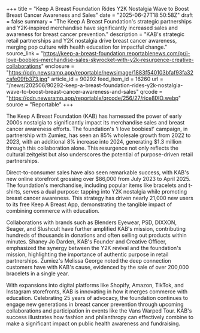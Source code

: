 +++
title = "Keep A Breast Foundation Rides Y2K Nostalgia Wave to Boost Breast Cancer Awareness and Sales"
date = "2025-06-27T18:50:58Z"
draft = false
summary = "The Keep A Breast Foundation's strategic partnerships and Y2K-inspired merchandise have significantly increased sales and awareness for breast cancer prevention."
description = "KAB's strategic retail partnerships and Y2K nostalgia drive breast cancer awareness, merging pop culture with health education for impactful change."
source_link = "https://keep-a-breast-foundation.reportablenews.com/pr/i-love-boobies-merchandise-sales-skyrocket-with-y2k-resurgence-creative-collaborations"
enclosure = "https://cdn.newsramp.app/reportable/newsimage/1883f540103bfaf93fa32cafe09fb373.jpg"
article_id = 90292
feed_item_id = 16260
url = "/news/202506/90292-keep-a-breast-foundation-rides-y2k-nostalgia-wave-to-boost-breast-cancer-awareness-and-sales"
qrcode = "https://cdn.newsramp.app/reportable/qrcode/256/27/rice8lXO.webp"
source = "Reportable"
+++

<p>The Keep A Breast Foundation (KAB) has harnessed the power of early 2000s nostalgia to significantly impact its merchandise sales and breast cancer awareness efforts. The foundation's 'i love boobies!' campaign, in partnership with Zumiez, has seen an 85% wholesale growth from 2022 to 2023, with an additional 8% increase into 2024, generating $1.3 million through this collaboration alone. This resurgence not only reflects the cultural zeitgeist but also underscores the potential of purpose-driven retail partnerships.</p><p>Direct-to-consumer sales have also seen remarkable success, with KAB's new online storefront grossing over $86,000 from July 2023 to April 2025. The foundation's merchandise, including popular items like bracelets and t-shirts, serves a dual purpose: tapping into Y2K nostalgia while promoting breast cancer awareness. This strategy has driven nearly 21,000 new users to its free Keep A Breast App, demonstrating the tangible impact of combining commerce with education.</p><p>Collaborations with brands such as Blenders Eyewear, PSD, DIXXON, Seager, and Slushcult have further amplified KAB's mission, contributing hundreds of thousands in donations and often selling out products within minutes. Shaney Jo Darden, KAB's Founder and Creative Officer, emphasized the synergy between the Y2K revival and the foundation's mission, highlighting the importance of authentic purpose in retail partnerships. Zumiez's Melissa George noted the deep connection customers have with KAB's cause, evidenced by the sale of over 200,000 bracelets in a single year.</p><p>With expansions into digital platforms like Shopify, Amazon, TikTok, and Instagram storefronts, KAB is innovating in how it merges commerce with education. Celebrating 25 years of advocacy, the foundation continues to engage new generations in breast cancer prevention through upcoming collaborations and participation in events like the Vans Warped Tour. KAB's success illustrates how fashion and philanthropy can effectively combine to make a significant impact on public health awareness and fundraising.</p>